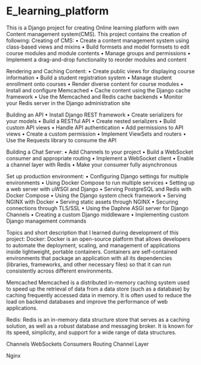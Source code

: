 # E_learning_platform

This is a Django project for creating Online learning platform with own Content management system(CMS).
This project contains the creation of following:
Creating of CMS:
  • Create a content management system using class-based views and mixins
  • Build formsets and model formsets to edit course modules and module contents
  • Manage groups and permissions 
  • Implement a drag-and-drop functionality to reorder modules and content

Rendering and Caching Content:
  • Create public views for displaying course information
  • Build a student registration system
  • Manage student enrollment onto courses
  • Render diverse content for course modules
  • Install and configure Memcached
  • Cache content using the Django cache framework
  • Use the Memcached and Redis cache backends
  • Monitor your Redis server in the Django administration site

Building an API
  • Install Django REST framework
  • Create serializers for your models
  • Build a RESTful API
  • Create nested serializers
  • Build custom API views
  • Handle API authentication
  • Add permissions to API views
  • Create a custom permission
  • Implement ViewSets and routers
  • Use the Requests library to consume the API 

Building a Chat Server:
  • Add Channels to your project
  • Build a WebSocket consumer and appropriate routing
  • Implement a WebSocket client
  • Enable a channel layer with Redis
  • Make your consumer fully asynchronous

Set up production environment:
  • Configuring Django settings for multiple environments
  • Using Docker Compose to run multiple services
  • Setting up a web server with uWSGI and Django
  • Serving PostgreSQL and Redis with Docker Compose
  • Using the Django system check framework
  • Serving NGINX with Docker
  • Serving static assets through NGINX
  • Securing connections through TLS/SSL
  • Using the Daphne ASGI server for Django Channels
  • Creating a custom Django middleware
  • Implementing custom Django management commands


Topics and short description that I learned during development of this project:
Docker:
Docker is an open-source platform that allows developers to automate the deployment, 
scaling, and management of applications inside lightweight, portable containers. 
Containers are self-contained environments that package an application with all 
its dependencies (libraries, frameworks, and other necessary files) 
so that it can run consistently across different environments.


Memcached
Memcached is a distributed in-memory caching system used to speed up 
the retrieval of data from a data store (such as a database) 
by caching frequently accessed data in memory. 
It is often used to reduce the load on backend databases and 
improve the performance of web applications.


Redis:
Redis is an in-memory data structure store that serves as a caching solution, 
as well as a robust database and messaging broker. 
It is known for its speed, simplicity, and support for a wide range of data structures.

Channels
WebSockets
Consumers
Routing
Channel Layer

Nginx
